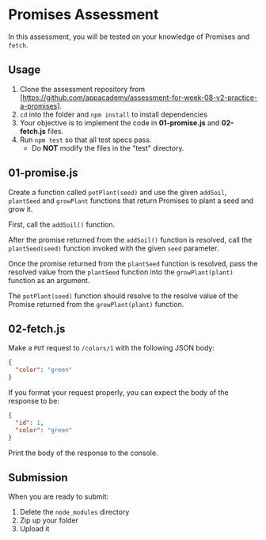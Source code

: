 # Promises Assessment

In this assessment, you will be tested on your knowledge of Promises and
`fetch`.

## Usage

1. Clone the assessment repository from
   [https://github.com/appacademy/assessment-for-week-08-v2-practice-a-promises].
2. `cd` into the folder and `npm install` to install dependencies
3. Your objective is to implement the code in **01-promise.js** and
   **02-fetch.js** files.
4. Run `npm test` so that all test specs pass.
   - Do **NOT** modify the files in the "test" directory.

## 01-promise.js

Create a function called `potPlant(seed)` and use the given `addSoil`,
`plantSeed` and `growPlant` functions that return Promises to plant a seed and
grow it.

First, call the `addSoil()` function.

After the promise returned from the `addSoil()` function is resolved, call the
`plantSeed(seed)` function invoked with the given `seed` parameter.

Once the promise returned from the `plantSeed` function is resolved, pass the
resolved value from the `plantSeed` function into the `growPlant(plant)`
function as an argument.

The `potPlant(seed)` function should resolve to the resolve value of the Promise
returned from the `growPlant(plant)` function.

## 02-fetch.js

Make a `PUT` request to `/colors/1` with the following JSON body:

```json
{
  "color": "green"
}
```

If you format your request properly, you can expect the body of the response to
be:

```json
{
  "id": 1,
  "color": "green"
}
```

Print the body of the response to the console.

## Submission

When you are ready to submit:

1. Delete the `node_modules` directory
2. Zip up your folder
3. Upload it

[https://github.com/appacademy/assessment-for-week-08-v2-practice-a-promises]: https://github.com/appacademy/assessment-for-week-08-v2-practice-a-promises